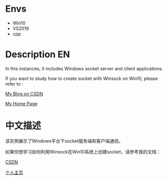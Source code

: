 # Envs
- Win10
- VS2019
- cpp

# Description EN
In this instances, it includes Windows socket  server and client applications. 

If you want to study how to create socket with Winsock on Win10, please refer to :

[My Blog on CSDN](https://blog.csdn.net/weixin_38369492/article/details/111032276)

[My Home Page](https://blog.jiejingma.cn/2020/12/14/communication/winsock-chuang-jian-socket-server-he-client/)

# 中文描述
该实例展示了Windows平台下socket服务端和客户端通信。

如果你想学习如何利用Winsock在Win10系统上创建socket，请参考我的文档：

[CSDN](https://blog.csdn.net/weixin_38369492/article/details/111032276)

[个人主页](https://blog.jiejingma.cn/2020/12/14/communication/winsock-chuang-jian-socket-server-he-client/)


